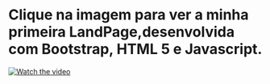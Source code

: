 # Clique na imagem para ver a minha primeira LandPage,desenvolvida com Bootstrap, HTML 5 e Javascript. 
[![Watch the video](https://radiofm88.com.au/wp-content/uploads/2016/07/music-makes-me-happy.jpg)](https://www.youtube.com/watch?v=pto731FpsyU)
